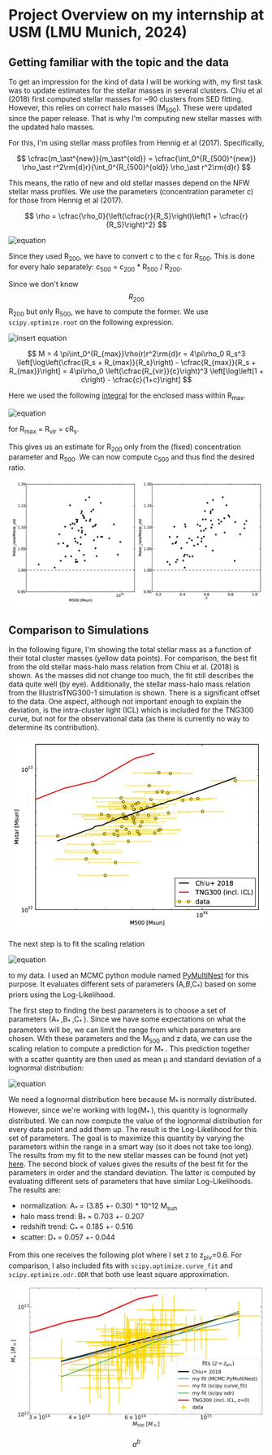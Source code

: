 # Project Overview on my internship at USM (LMU Munich, 2024)

## Getting familiar with the topic and the data

To get an impression for the kind of data I will be working with, my first task was to update estimates for the stellar masses in several clusters. Chiu et al (2018) first computed stellar masses for ~90 clusters from SED fitting. However, this relies on correct halo masses (M<sub>500</sub>). These were updated since the paper release. That is why I'm computing new stellar masses with the updated halo masses.

For this, I'm using stellar mass profiles from Hennig et al (2017). Specifically,

$$ \cfrac{m_\ast^{new}}{m_\ast^{old}} = \cfrac{\int_0^{R_{500}^{new}} \rho_\ast r^2\rm{d}r}{\int_0^{R_{500}^{old}} \rho_\ast r^2\rm{d}r} $$

This means, the ratio of new and old stellar masses depend on the NFW stellar mass profiles. We use the parameters (concentration parameter c) for those from Hennig et al (2017).

$$ \rho = \cfrac{\rho_0}{\left(\cfrac{r}{R_S}\right)\left(1 + \cfrac{r}{R_S}\right)^2} $$

![equation](https://latex.codecogs.com/gif.image?%5Cinline%20%5Cdpi%7B110%7D%5Cbg%7Bwhite%7D%5Crho(r)=%5Ccfrac%7B%5Crho_0%7D%7B%5Cleft(%5Ccfrac%7Br%7D%7BR_s%7D%5Cright)%5Cleft(1&plus;%5Ccfrac%7Br%7D%7BR_s%7D%5Cright)%5E2%7D)

Since they used R<sub>200</sub>, we have to convert c to the c for R<sub>500</sub>. This is done for every halo separately: c<sub>500</sub> = c<sub>200</sub> * R<sub>500</sub> / R<sub>200</sub>.

Since we don't know $$ R_{200} $$ R<sub>200</sub> but only R<sub>500</sub>, we have to compute the former. We use `scipy.optimize.root` on the following expression.

![insert equation](https://latex.codecogs.com/gif.image?%5Cdpi%7B110%7D%5Cbg%7Bwhite%7D%5Cleft(%5Ccfrac%7BR_%7B200%7D%7D%7BR_%7B500%7D%7D%5Cright)%5E3%5Ccfrac%7B%5Clog%5Cleft(%5Ccfrac%7BR_%7B200%7D&plus;cR_%7B500%7D%7D%7BR_%7B200%7D%7D%5Cright)-%5Ccfrac%7BcR_%7B500%7D%7D%7BR_%7B200%7D&plus;cR_%7B500%7D%7D%7D%7B%5Clog(1&plus;c)-%5Ccfrac%7Bc%7D%7B1&plus;c%7D%7D-2.5)

$$ M = 4 \pi\int_0^{R_{max}}\rho(r)r^2\rm{d}r = 4\pi\rho_0 R_s^3 \left[\log\left(\cfrac{R_s + R_{max}}{R_s}\right) - \cfrac{R_{max}}{R_s + R_{max}}\right] = 4\pi\rho_0 \left(\cfrac{R_{vir}}{c}\right)^3 \left[\log\left(1 + c\right) - \cfrac{c}{1+c}\right]
 $$

Here we used the following [integral](https://en.wikipedia.org/wiki/Navarro%E2%80%93Frenk%E2%80%93White_profile#Density_distribution) for the enclosed mass within R<sub>max</sub>.

![equation](https://latex.codecogs.com/gif.image?%5Cinline%20%5Cdpi%7B110%7D%5Cbg%7Bwhite%7DM=4%5Cpi%5Cint_0%5E%7BR_%7Bmax%7D%7D%5Crho(r)r%5E2%5Crm%7Bd%7Dr=4%5Cpi%5Crho_0%20R_s%5E3%5Cleft%5B%5Clog%5Cleft(%5Ccfrac%7BR_s&plus;R_%7Bmax%7D%7D%7BR_s%7D%5Cright)-%5Ccfrac%7BR_%7Bmax%7D%7D%7BR_s&plus;R_%7Bmax%7D%7D%5Cright%5D=4%5Cpi%5Crho_0%5Cleft(%5Ccfrac%7BR_%7Bvir%7D%7D%7Bc%7D%5Cright)%5E3%5Cleft%5B%5Clog%5Cleft(1&plus;c%5Cright)-%5Ccfrac%7Bc%7D%7B1&plus;c%7D%5Cright%5D)

for R<sub>max</sub> = R<sub>vir</sub> = cR<sub>s</sub>.

This gives us an estimate for R<sub>200</sub> only from the (fixed) concentration parameter and R<sub>500</sub>. We can now compute c<sub>500</sub> and thus find the desired ratio.

[//]: # (Comment test)

![First results](./plots/stellar_mass_ratio_distribution.jpg)

## Comparison to Simulations

In the following figure, I'm showing the total stellar mass as a function of their total cluster masses (yellow data points). For comparison, the best fit from the old stellar mass-halo mass relation from Chiu et al. (2018) is shown. As the masses did not change too much, the fit still describes the data quite well (by eye). Additionally, the stellar mass-halo mass relation from the IllustrisTNG300-1 simulation is shown. There is a significant offset to the data. One aspect, although not important enough to explain the deviation, is the intra-cluster light (ICL) which is included for the TNG300 curve, but not for the observational data (as there is currently no way to determine its contribution).

![Comparison of data with best fit from Chiu et al. (2018) and TNG300-1.](./plots/stellar_vs_halo_mass.jpg)

The next step is to fit the scaling relation

![equation](https://latex.codecogs.com/gif.image?%5Cdpi%7B110%7D%5Cbg%7Bwhite%7D%20M_%5Cast=A_%5Cast%5Cleft(%5Ccfrac%7BM_%7B500%7D%7D%7BM_%7B%5Crm%20piv%7D%7D%5Cright)%5E%7BB_%5Cast%7D%5Cleft(%5Ccfrac%7B1&plus;z%7D%7B1&plus;z_%7B%5Crm%20piv%7D%7D%5Cright)%5E%7BC_%5Cast%7D)

to my data. I used an MCMC python module named [PyMultiNest](https://johannesbuchner.github.io/PyMultiNest/index.html#) for this purpose. It evaluates different sets of parameters (A<sub>*</sub>,B<sub>*</sub>,C<sub>*</sub>) based on some priors using the Log-Likelihood.

The first step to finding the best parameters is to choose a set of parameters (A<sub>* </sub>,B<sub>* </sub>,C<sub>* </sub>). Since we have some expectations on what the parameters will be, we can limit the range from which parameters are chosen. With these parameters and the M<sub>500</sub> and z data, we can use the scaling relation to compute a prediction for M<sub>* </sub>. This prediction together with a scatter quantity are then used as mean µ and standard deviation of a lognormal distribution:

![equation](https://latex.codecogs.com/gif.image?%5Cdpi%7B110%7D%5Cbg%7Bwhite%7DP(x%7C%5Cmu,%5Csigma)=%5Ccfrac%7B1%7D%7Bx%5Csigma%5Csqrt%7B2%5Cpi%7D%7D%5Cexp%5Cleft(%5Ccfrac%7B(%5Cln%7Bx%7D-%5Cmu)%5E2%7D%7B2%5Csigma%5E2%7D%5Cright))

We need a lognormal distribution here because M<sub>* </sub> is normally distributed. However, since we're working with log(M<sub>* </sub>), this quantity is lognormally distributed. We can now compute the value of the lognormal distribution for every data point and add them up. The result is the Log-Likelihood for this set of parameters. The goal is to maximize this quantity by varying the parameters within the range in a smart way (so it does not take too long). The results from my fit to the new stellar masses can be found (not yet) [here](./files/chain_no_measurement_error_1/_1_stats.dat). The second block of values gives the results of the best fit for the parameters in order and the standard deviation. The latter is computed by evaluating different sets of parameters that have similar Log-Likelihoods. The results are:

+ normalization: A<sub>* </sub> = (3.85 +- 0.30) * 10^12 M<sub>sun</sub>
+ halo mass trend: B<sub>* </sub> = 0.703 +- 0.207
+ redshift trend: C<sub>* </sub> = 0.185 +- 0.516
+ scatter: D<sub>* </sub> = 0.057 +- 0.044

[//]: # (Clarify this matter with Aditya!)

From this one receives the following plot where I set z to z<sub>piv</sub>=0.6. For comparison, I also included fits with `scipy.optimize.curve_fit` and `scipy.optimize.odr.ODR` that both use least square approximation.

![my_fit](./plots/stellar_vs_halo_mass_my_fit.jpg)

$$ a^b $$



